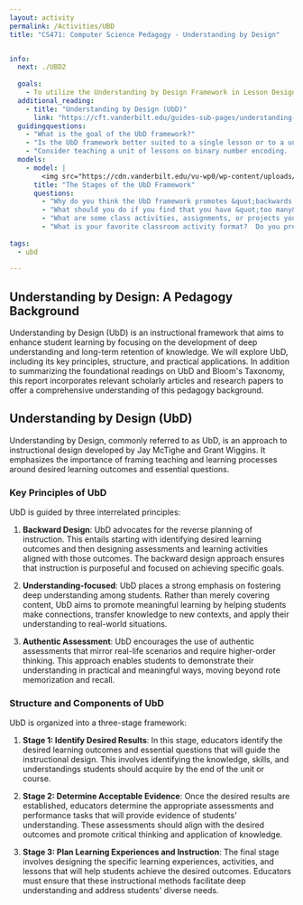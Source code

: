 ```yaml
---
layout: activity
permalink: /Activities/UBD
title: "CS471: Computer Science Pedagogy - Understanding by Design"


info:
  next: ./UBD2
  
  goals: 
    - To utilize the Understanding by Design Framework in Lesson Design
  additional_reading:
    - title: "Understanding by Design (UbD)"
      link: "https://cft.vanderbilt.edu/guides-sub-pages/understanding-by-design/"
  guidingquestions:
    - "What is the goal of the UbD framework?"
    - "Is the UbD framework better suited to a single lesson or to a unit, and why?"
    - "Consider teaching a unit of lessons on binary number encoding.  How would you plan this into the three stages of UbD?"
  models:
    - model: |
        <img src="https://cdn.vanderbilt.edu/vu-wp0/wp-content/uploads/sites/59/2017/05/03135727/backwarddesign-650x537.png" alt="CC 4.0 BY-NC Understanding by Design workflow stages">
      title: "The Stages of the UbD Framework"
      questions:
        - "Why do you think the UbD framework promotes &quot;backwards design&quot;?  Why not plan your lessons, and then your assessments, and then the class activities?"
        - "What should you do if you find that you have &quot;too many&quot; big ideas identified in Stage 1?  How might you prioritize them?"
        - "What are some class activities, assignments, or projects you have encountered in school that might work toward demonstrating competence in Stage 2?  Can you recall a particularly well-matched or poorly-matched assessment from your own life?"
        - "What is your favorite classroom activity format?  Do you prefer lecture, or flipped classroom, or guided inquiry, or class discussions, etc.?  What is the benefit of using a blend of activities rather than a single approach?"
        
tags:
  - ubd
  
---
```


## Understanding by Design: A Pedagogy Background

Understanding by Design (UbD) is an instructional framework that aims to enhance student learning by focusing on the development of deep understanding and long-term retention of knowledge. We will explore UbD, including its key principles, structure, and practical applications. In addition to summarizing the foundational readings on UbD and Bloom's Taxonomy, this report incorporates relevant scholarly articles and research papers to offer a comprehensive understanding of this pedagogy background.

## Understanding by Design (UbD)

Understanding by Design, commonly referred to as UbD, is an approach to instructional design developed by Jay McTighe and Grant Wiggins. It emphasizes the importance of framing teaching and learning processes around desired learning outcomes and essential questions.

### Key Principles of UbD

UbD is guided by three interrelated principles:

1. **Backward Design**: UbD advocates for the reverse planning of instruction. This entails starting with identifying desired learning outcomes and then designing assessments and learning activities aligned with those outcomes. The backward design approach ensures that instruction is purposeful and focused on achieving specific goals.

2. **Understanding-focused**: UbD places a strong emphasis on fostering deep understanding among students. Rather than merely covering content, UbD aims to promote meaningful learning by helping students make connections, transfer knowledge to new contexts, and apply their understanding to real-world situations.

3. **Authentic Assessment**: UbD encourages the use of authentic assessments that mirror real-life scenarios and require higher-order thinking. This approach enables students to demonstrate their understanding in practical and meaningful ways, moving beyond rote memorization and recall.

### Structure and Components of UbD

UbD is organized into a three-stage framework:

1. **Stage 1: Identify Desired Results**: In this stage, educators identify the desired learning outcomes and essential questions that will guide the instructional design. This involves identifying the knowledge, skills, and understandings students should acquire by the end of the unit or course.

2. **Stage 2: Determine Acceptable Evidence**: Once the desired results are established, educators determine the appropriate assessments and performance tasks that will provide evidence of students' understanding. These assessments should align with the desired outcomes and promote critical thinking and application of knowledge.

3. **Stage 3: Plan Learning Experiences and Instruction**: The final stage involves designing the specific learning experiences, activities, and lessons that will help students achieve the desired outcomes. Educators must ensure that these instructional methods facilitate deep understanding and address students' diverse needs.
